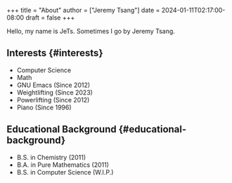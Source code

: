 +++
title = "About"
author = ["Jeremy Tsang"]
date = 2024-01-11T02:17:00-08:00
draft = false
+++

Hello, my name is JeTs. Sometimes I go by Jeremy Tsang.


## Interests {#interests}

-   Computer Science
-   Math
-   GNU Emacs (Since 2012)
-   Weightlifting (Since 2023)
-   Powerlifting (Since 2012)
-   Piano (Since 1996)


## Educational Background {#educational-background}

-   B.S. in Chemistry (2011)
-   B.A. in Pure Mathematics (2011)
-   B.S. in Computer Science (W.I.P.)


